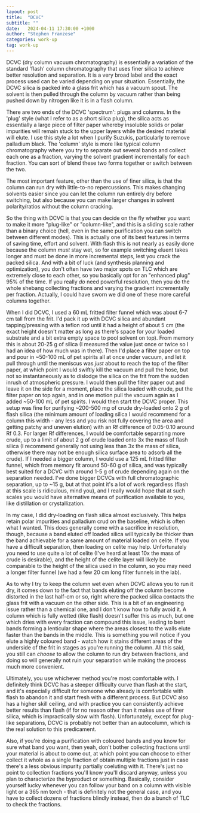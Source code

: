 ```yaml
---
layout: post
title:  "DCVC"
subtitle: ""
date:   2024-04-11 17:30:00 +1000
author: "Stephen Franzese"
categories: work-up
tag: work-up
---
```


DCVC (dry column vacuum chromatography) is essentially a variation of the standard 'flash' column chromatography that uses finer silica to achieve better resolution and separation. It is a very broad label and the exact process used can be varied depending on your situation. Essentially, the DCVC silica is packed into a glass frit which has a vacuum spout. The solvent is then pulled through the column by vacuum rather than being pushed down by nitrogen like it is in a flash column.

There are two ends of the DCVC 'spectrum': plugs and columns. In the 'plug' style (what I refer to as a short silica plug), the silica acts as essentially a large piece of filter paper whereby insoluble solids or polar impurities will remain stuck to the upper layers while the desired material will elute. I use this style a lot when I purify Suzukis, particularly to remove palladium black. The 'column' style is more like typical column chromatography where you try to separate out several bands and collect each one as a fraction, varying the solvent gradient incrementally for each fraction. You can sort of blend these two forms together or switch between the two.

The most important feature, other than the use of finer silica, is that the column can run dry with little-to-no repercussions. This makes changing solvents easier since you can let the column run entirely dry before switching, but also because you can make larger changes in solvent polarity/ratios without the column cracking.



So the thing with DCVC is that you can decide on the fly whether you want to make it more "plug-like" or "column-like", and this is a sliding scale rather than a binary choice (hell, even in the same purification you can switch between different modes). This is actually one of its best features in terms of saving time, effort and solvent. With flash this is not nearly as easily done because the column *must* stay wet, so for example switching eluent takes longer and must be done in more incremental steps, lest you crack the packed silica. And with a bit of luck (and synthesis planning and optimization), you don't often have two major spots on TLC which are extremely close to each other, so you basically opt for an "enhanced plug" 95% of the time. If you really *do* need powerful resolution, then you do the whole shebang collecting fractions and varying the gradient incrementally per fraction. Actually, I could have sworn we did one of these more careful columns together.

When I did DCVC, I used a 60 mL fritted filter funnel which was about 6-7 cm tall from the frit. I'd pack it up with DCVC silica and abundant tapping/pressing with a teflon rod until it had a height of about 5 cm (the exact height doesn't matter as long as there's space for your loaded substrate and a bit extra empty space to pool solvent on top). From memory this is about 20-25 g of silica (I measured the value just once or twice so I had an idea of how much was in there). Then I'd place a filter paper on top and pour in ~50-100 mL of pet spirits all at once under vacuum, and let it pull through until the meniscus was *just* about to reach the top of the filter paper, at which point I would swiftly kill the vacuum and pull the hose, but not so instantaneously as to dislodge the silica on the frit from the sudden inrush of atmospheric pressure. I would then pull the filter paper out and leave it on the side for a moment, place the silica loaded with crude, put the filter paper on top again, and in one motion pull the vacuum again as I added ~50-100 mL of pet spirits. I would then start the DCVC proper. This setup was fine for purifying ~200-500 mg of crude dry-loaded onto 2 g of flash silica (the minimum amount of loading silica I would recommend for a column this width - any less and you risk not fully covering the area and getting patchy and uneven elution) with an Rf difference of 0.05-0.10 around Rf 0.3. For larger Rf differences, I would be comfortable separating more crude, up to a limit of about 2 g of crude loaded onto 3x the mass of flash silica (I recommend generally not using less than 3x the mass of silica, otherwise there may not be enough silica surface area to adsorb all the crude). If I needed a bigger column, I would use a 125 mL fritted filter funnel, which from memory fit around 50-60 g of silica, and was typically best suited for a DCVC with around 1-5 g of crude depending again on the separation needed. I've done bigger DCVCs with full chromatographic separation, up to ~15 g, but at that point it's a lot of work regardless (flash at this scale is ridiculous, mind you), and I really would hope that at such scales you would have alternative means of purification available to you, like distillation or crystallization.

In my case, I did dry-loading on flash silica almost exclusively. This helps retain polar impurities and palladium crud on the baseline, which is often what I wanted. This does generally come with a sacrifice in resolution, though, because a band eluted off loaded silica will typically be thicker than the band achievable for a same amount of material loaded on celite. If you have a difficult separation, then loading on celite may help. Unfortunately you need to use quite a lot of celite (I've heard at least 10x the mass of crude is desirable), and the height of the celite layer will likely be comparable to the height of the silica used in the column, so you may need a longer filter funnel (we had a few 20 cm long filter funnels in the lab).

As to why I try to keep the column wet even when DCVC allows you to run it dry, it comes down to the fact that bands eluting off the column become distorted in the last half-cm or so, right where the packed silica contacts the glass frit with a vacuum on the other side. This is a bit of an engineering issue rather than a chemical one, and I don't know how to fully avoid it. A column which is fully wetted (like flash) doesn't suffer this as much, but one which dries with every fraction can compound this issue, leading to bent bands forming a lenticular shape where the areas closest to the walls elute faster than the bands in the middle. This is something you will notice if you elute a highly coloured band - watch how it stains different areas of the underside of the frit in stages as you're running the column. All this said, you still can *choose* to allow the column to run dry between fractions, and doing so will generally not ruin your separation while making the process much more convenient.

Ultimately, you use whichever method you're most comfortable with. I definitely think DCVC has a steeper difficulty curve than flash at the start, and it's especially difficult for someone who already is comfortable with flash to abandon it and start fresh with a different process. But DCVC also has a higher skill ceiling, and with practice you can consistently achieve better results than flash (if for no reason other than it makes use of finer silica, which is impractically slow with flash). Unfortunately, except for plug-like separations, DCVC is probably not better than an autocolumn, which is the real solution to this predicament.

Also, if you're doing a purification with coloured bands and you know for sure what band you want, then yeah, don't bother collecting fractions until your material is about to come out, at which point you can choose to either collect it whole as a single fraction of obtain multiple fractions just in case there's a less obvious impurity partially coeluting with it. There's just no point to collection fractions you'll know you'll discard anyway, unless you plan to characterize the byproduct or something. Basically, consider yourself lucky whenever you can follow your band on a column with visible light or a 365 nm torch - that is definitely not the general case, and you have to collect dozens of fractions blindly instead, then do a bunch of TLC to check the fractions.